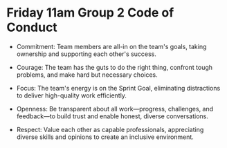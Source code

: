 # Friday 11am Group 2 Code of Conduct

- Commitment: Team members are all-in on the team's goals, taking ownership and supporting each other's success.

- Courage: The team has the guts to do the right thing, confront tough problems, and make hard but necessary choices.

- Focus: The team's energy is on the Sprint Goal, eliminating distractions to deliver high-quality work efficiently.

- Openness: Be transparent about all work—progress, challenges, and feedback—to build trust and enable honest, diverse conversations.

- Respect: Value each other as capable professionals, appreciating diverse skills and opinions to create an inclusive environment.
